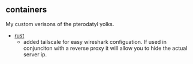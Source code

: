 
## containers
My custom verisons of the pterodatyl yolks.

* [rust](http://ghcr.io/neilrush/rust:latest)
	* added tailscale for easy wireshark configuation. If used in conjunciton with a reverse proxy it will allow you to hide the actual server ip.
